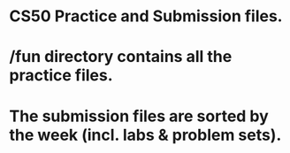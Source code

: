 # CS50 Practice and Submission files.

# /fun directory contains all the practice files.

# The submission files are sorted by the week (incl. labs & problem sets).
